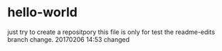 # hello-world
just try to create a repositpory
this file is only for test the readme-edits branch change.
20170206 14:53 changed
